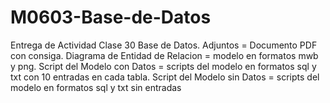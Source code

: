 # M0603-Base-de-Datos
Entrega de Actividad Clase 30 Base de Datos.
Adjuntos = Documento PDF con consiga.
Diagrama de Entidad de Relacion = modelo en formatos mwb y png.
Script del Modelo con Datos = scripts del modelo en formatos sql y txt con 10 entradas en cada tabla.
Script del Modelo sin Datos = scripts del modelo en formatos sql y txt sin entradas
